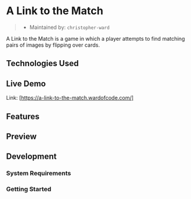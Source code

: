 # A Link to the Match

> - Maintained by: `christopher-ward` 

A Link to the Match is a game in which a player attempts to find matching pairs of images by flipping over cards.
## Technologies Used

## Live Demo
Link: [https://a-link-to-the-match.wardofcode.com/]
## Features

## Preview

## Development

### System Requirements

### Getting Started
